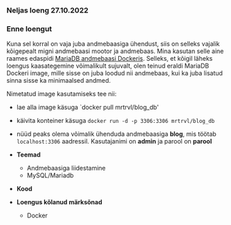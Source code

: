 ### Neljas loeng 27.10.2022

### Enne loengut
Kuna sel korral on vaja juba andmebaasiga ühendust, siis on selleks vajalik kõigepealt migni andmebaasi mootor ja andmebaas. Mina kasutan selle aine raames edaspidi [MariaDB andmebaasi Dockeris](https://hub.docker.com/_/mariadb). Selleks, et kõigil läheks loengus kaasategemine võimalikult sujuvalt, olen teinud eraldi MariaDB Dockeri image, mille sisse on juba loodud nii andmebaas, kui ka juba lisatud sinna sisse ka minimaalsed andmed.

Nimetatud image kasutamiseks tee nii:
 - lae alla image käsuga `docker pull mrtrvl/blog_db'
 - käivita konteiner käsuga `docker run -d -p 3306:3306 mrtrvl/blog_db`
 - nüüd peaks olema võimalik ühenduda andmebaasiga **blog**, mis töötab `localhost:3306` aadressil. Kasutajanimi on **admin** ja parool on **parool**

- **Teemad**
  - Andmebaasiga liidestamine
  - MySQL/Mariadb

- **Kood**


- **Loengus kõlanud märksõnad**
  - Docker
  
